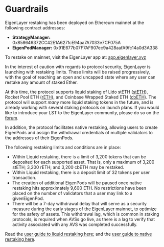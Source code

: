 # Guardrails

EigenLayer restaking has been deployed on Ethereum mainnet at the following contract addresses:

* **StrategyManager:** 0x858646372CC42E1A627fcE94aa7A7033e7CF075A
* **EigenPodManager:** 0x91E677b07F7AF907ec9a428aafA9fc14a0d3A338

To restake on mainnet, visit the EigenLayer app at: [app.eigenlayer.xyz](https://app.eigenlayer.xyz)

In the interest of caution with regards to protocol security, EigenLayer is launching with restaking limits. These limits will be raised progressively, with the goal of reaching an open and uncapped state where any user can restake any amount of staked Ether.

At this time, the protocol supports liquid staking of Lido stETH ([stETH](https://etherscan.io/token/0xae7ab96520de3a18e5e111b5eaab095312d7fe84)), Rocket Pool ETH ([rETH](https://etherscan.io/token/0xae78736cd615f374d3085123a210448e74fc6393)), and Coinbase Wrapped Staked ETH ([cbETH](https://etherscan.io/token/0xBe9895146f7AF43049ca1c1AE358B0541Ea49704)). The protocol will support _many_ more liquid staking tokens in the future, and is already working with several staking protocols on launch plans. If you would like to introduce your LST to the EigenLayer community, please do so on the [forum](https://forum.eigenlayer.xyz/t/about-the-new-lst-token-on-eigenlayer-category/6641).

In addition, the protocol facilitates native restaking, allowing users to create EigenPods and assign the withdrawal credentials of multiple validators to the addresses of their EigenPods.

The following restaking limits and conditions are in place:

* Within Liquid restaking, there is a limit of 3,200 tokens that can be deposited for each supported asset. That is, only a maximum of 3,200 stETH; 3,200 rETH; and 3,200 cbETH may be restaked.
* Within Liquid restaking, there is a deposit limit of 32 tokens per user transaction.
* The creation of additional EigenPods will be paused once native restaking hits approximately 9,600 ETH. No restrictions have been placed on the number of validators that a user may link to a givenEigenPod.
* There will be a 7-day withdrawal delay that will serve as a security measure during the early stages of the EigenLayer mainnet, to optimize for the safety of assets. This withdrawal lag, which is common in staking protocols, is required when AVSs go live, as there is a lag to verify that activity associated with any AVS was completed successfully.

Read the [user guide to liquid restaking here;](https://docs.eigenlayer.xyz/guides/liquid-restaking) and the [user guide to native restaking here](https://docs.eigenlayer.xyz/guides/native-restaking).
